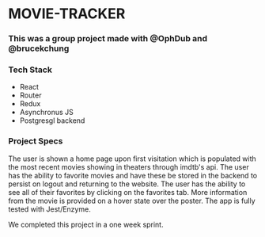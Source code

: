# MOVIE-TRACKER

### This was a group project made with @OphDub and @brucekchung

### Tech Stack
 - React
 - Router 
 - Redux
 - Asynchronus JS
 - Postgresgl backend

### Project Specs

The user is shown a home page upon first visitation which is populated with the most recent movies showing in theaters through imdtb's api. The user has the ability to favorite movies and have these be stored in the backend to persist on logout and returning to the website. The user has the ability to see all of their favorites by clicking on the favorites tab. More information from the movie is provided on a hover state over the poster. The app is fully tested with Jest/Enzyme.

We completed this project in a one week sprint.